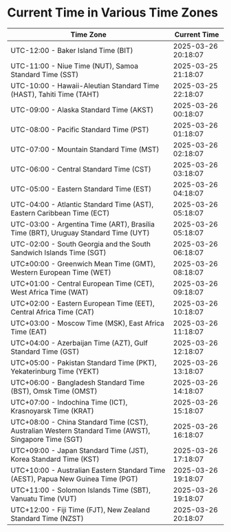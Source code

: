 # Current Time in Various Time Zones

| Time Zone | Current Time |
|-----------|--------------|
| UTC-12:00 - Baker Island Time (BIT) | 2025-03-26 20:18:07 |
| UTC-11:00 - Niue Time (NUT), Samoa Standard Time (SST) | 2025-03-25 21:18:07 |
| UTC-10:00 - Hawaii-Aleutian Standard Time (HAST), Tahiti Time (TAHT) | 2025-03-25 22:18:07 |
| UTC-09:00 - Alaska Standard Time (AKST) | 2025-03-26 00:18:07 |
| UTC-08:00 - Pacific Standard Time (PST) | 2025-03-26 01:18:07 |
| UTC-07:00 - Mountain Standard Time (MST) | 2025-03-26 02:18:07 |
| UTC-06:00 - Central Standard Time (CST) | 2025-03-26 03:18:07 |
| UTC-05:00 - Eastern Standard Time (EST) | 2025-03-26 04:18:07 |
| UTC-04:00 - Atlantic Standard Time (AST), Eastern Caribbean Time (ECT) | 2025-03-26 05:18:07 |
| UTC-03:00 - Argentina Time (ART), Brasília Time (BRT), Uruguay Standard Time (UYT) | 2025-03-26 05:18:07 |
| UTC-02:00 - South Georgia and the South Sandwich Islands Time (SGT) | 2025-03-26 06:18:07 |
| UTC±00:00 - Greenwich Mean Time (GMT), Western European Time (WET) | 2025-03-26 08:18:07 |
| UTC+01:00 - Central European Time (CET), West Africa Time (WAT) | 2025-03-26 09:18:07 |
| UTC+02:00 - Eastern European Time (EET), Central Africa Time (CAT) | 2025-03-26 10:18:07 |
| UTC+03:00 - Moscow Time (MSK), East Africa Time (EAT) | 2025-03-26 11:18:07 |
| UTC+04:00 - Azerbaijan Time (AZT), Gulf Standard Time (GST) | 2025-03-26 12:18:07 |
| UTC+05:00 - Pakistan Standard Time (PKT), Yekaterinburg Time (YEKT) | 2025-03-26 13:18:07 |
| UTC+06:00 - Bangladesh Standard Time (BST), Omsk Time (OMST) | 2025-03-26 14:18:07 |
| UTC+07:00 - Indochina Time (ICT), Krasnoyarsk Time (KRAT) | 2025-03-26 15:18:07 |
| UTC+08:00 - China Standard Time (CST), Australian Western Standard Time (AWST), Singapore Time (SGT) | 2025-03-26 16:18:07 |
| UTC+09:00 - Japan Standard Time (JST), Korea Standard Time (KST) | 2025-03-26 17:18:07 |
| UTC+10:00 - Australian Eastern Standard Time (AEST), Papua New Guinea Time (PGT) | 2025-03-26 19:18:07 |
| UTC+11:00 - Solomon Islands Time (SBT), Vanuatu Time (VUT) | 2025-03-26 19:18:07 |
| UTC+12:00 - Fiji Time (FJT), New Zealand Standard Time (NZST) | 2025-03-26 20:18:07 |
